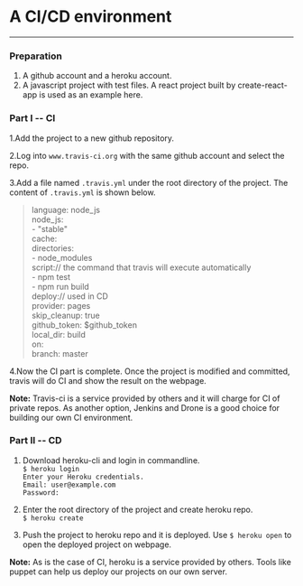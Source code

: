 # A CI/CD environment #
---

### Preparation ###

1. A github account and a heroku account.
2. A javascript project with test files. A react project built by create-react-app is used as an example here.

### Part I -- CI ###

1.Add the project to a new github repository.  

2.Log into `www.travis-ci.org` with the same github account and select the repo.  

3.Add a file named `.travis.yml` under the root directory of the project. The content of `.travis.yml` is shown below.  
>    language: node_js  
    node_js:  
      - "stable"  
    cache:  
      directories:  
      - node_modules  
    script:// the command that travis will execute automatically  
      - npm test  
      - npm run build  
    deploy:// used in CD  
      provider: pages  
      skip_cleanup: true  
      github_token: $github_token  
      local_dir: build  
      on:  
        branch: master  

4.Now the CI part is complete. Once the project is modified and committed, travis will do CI and show the result on the webpage.

**Note:** Travis-ci is a service provided by others and it will charge for CI of private repos. As another option, Jenkins and Drone is a good choice for building our own CI environment.

### Part II -- CD ###

1. Download heroku-cli and login in commandline.  
`$ heroku login`  
`Enter your Heroku credentials.`  
`Email: user@example.com`  
`Password:`  

2. Enter the root directory of the project and create heroku repo.  
`$ heroku create`  

3. Push the project to heroku repo and it is deployed. Use `$ heroku open` to open the deployed project on webpage.

**Note:** As is the case of CI, heroku is a service provided by others. Tools like puppet can help us deploy our projects on our own server.